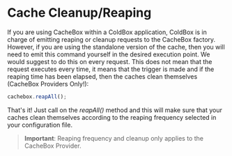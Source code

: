 # Cache Cleanup/Reaping

If you are using CacheBox within a ColdBox application, ColdBox is in charge of emitting reaping or cleanup requests to the CacheBox factory. However, if you are using the standalone version of the cache, then you will need to emit this command yourself in the desired execution point. We would suggest to do this on every request. This does not mean that the request executes every time, it means that the trigger is made and if the reaping time has been elapsed, then the caches clean themselves (CacheBox Providers Only!):

```javascript
cachebox.reapAll();
```

That's it! Just call on the *reapAll()* method and this will make sure that your caches clean themselves according to the reaping frequency selected in your configuration file.

> **Important**: Reaping frequency and cleanup only applies to the CacheBox Provider.

